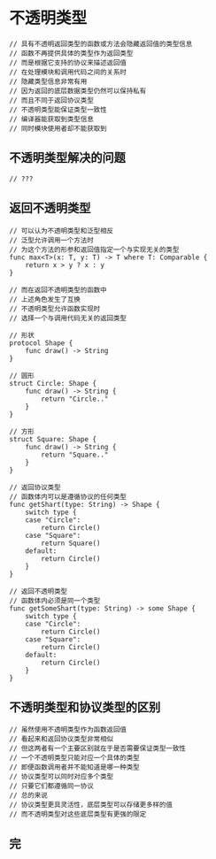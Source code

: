 # 不透明类型

    // 具有不透明返回类型的函数或方法会隐藏返回值的类型信息
    // 函数不再提供具体的类型作为返回类型
    // 而是根据它支持的协议来描述返回值
    // 在处理模块和调用代码之间的关系时
    // 隐藏类型信息非常有用
    // 因为返回的底层数据类型仍然可以保持私有
    // 而且不同于返回协议类型
    // 不透明类型能保证类型一致性
    // 编译器能获取到类型信息
    // 同时模块使用者却不能获取到

## 不透明类型解决的问题
    // ???

## 返回不透明类型
    // 可以认为不透明类型和泛型相反
    // 泛型允许调用一个方法时
    // 为这个方法的形参和返回值指定一个与实现无关的类型
    func max<T>(x: T, y: T) -> T where T: Comparable {
        return x > y ? x : y
    }

    // 而在返回不透明类型的函数中
    // 上述角色发生了互换
    // 不透明类型允许函数实现时
    // 选择一个与调用代码无关的返回类型

    // 形状
    protocol Shape {
        func draw() -> String
    }

    // 圆形
    struct Circle: Shape {
        func draw() -> String {
            return "Circle.."
        }
    }

    // 方形
    struct Square: Shape {
        func draw() -> String {
            return "Square.."
        }
    }

    // 返回协议类型
    // 函数体内可以是遵循协议的任何类型
    func getShart(type: String) -> Shape {
        switch type {
        case "Circle":
            return Circle()
        case "Square":
            return Square()
        default:
            return Circle()
        }
    }

    // 返回不透明类型
    // 函数体内必须是同一个类型
    func getSomeShart(type: String) -> some Shape {
        switch type {
        case "Circle":
            return Circle()
        case "Square":
            return Circle()
        default:
            return Circle()
        }
    }

## 不透明类型和协议类型的区别
    // 虽然使用不透明类型作为函数返回值
    // 看起来和返回协议类型非常相似
    // 但这两者有一个主要区别就在于是否需要保证类型一致性
    // 一个不透明类型只能对应一个具体的类型
    // 即便函数调用者并不能知道是哪一种类型
    // 协议类型可以同时对应多个类型
    // 只要它们都遵循同一协议
    // 总的来说
    // 协议类型更具灵活性，底层类型可以存储更多样的值
    // 而不透明类型对这些底层类型有更强的限定

## 完
